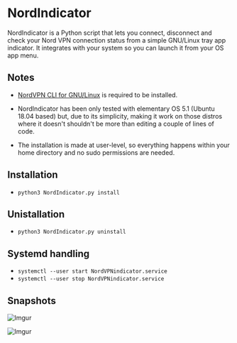 # NordIndicator

NordIndicator is a Python script that lets you connect, disconnect and check your Nord VPN connection status from a simple GNU/Linux tray app indicator. It integrates with your system so you can launch it from your OS app menu.

## Notes

* [NordVPN CLI for GNU/Linux](https://support.nordvpn.com/es/Preguntas-frecuentes/Tutoriales-de-configuraci%c3%b3n/1636892662/Instalar-y-utilizar-NordVPN-en-Debian-Ubuntu-Raspberry-Pi-Elementary-OS-y-Linux-Mint.htm) is required to be installed.

* NordIndicator has been only tested with elementary OS 5.1 (Ubuntu 18.04 based) but, due to its simplicity, making it work on those distros where it doesn't shouldn't be more than editing a couple of lines of code.

* The installation is made at user-level, so everything happens within your  home directory and no sudo permissions are needed.


## Installation
* ```python3 NordIndicator.py install```

## Unistallation
* ```python3 NordIndicator.py uninstall```

## Systemd handling
* ```systemctl --user start NordVPNindicator.service```
* ```systemctl --user stop NordVPNindicator.service```

## Snapshots
![Imgur](https://i.imgur.com/M4CAejU.png)

![Imgur](https://i.imgur.com/7iXgyY1.png)

